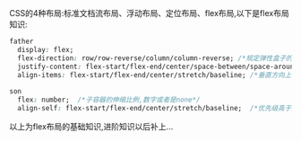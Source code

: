CSS的4种布局:标准文档流布局、浮动布局、定位布局、flex布局,以下是flex布局知识:
```css
father
  display: flex;
  flex-direction: row/row-reverse/column/column-reverse; /*规定弹性盒子的布局方式 l-r/r-l/t-b/b-t*/
  justify-content: flex-start/flex-end/center/space-between/space-around; /*水平方向上的对齐方式*/
  align-items: flex-start/flex-end/center/stretch/baseline; /*垂直方向上的对齐方式*/
  
son
  flex: number;  /*子容器的伸缩比例,数字或者是none*/
  align-self: flex-start/flex-end/center/stretch/baseline;  /*优先级高于父容器的align-items*/
```
以上为flex布局的基础知识,进阶知识以后补上...

